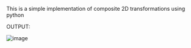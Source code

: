 This is a simple implementation of composite 2D transformations using python

OUTPUT:

![image](https://github.com/user-attachments/assets/a15a9d58-0c61-4958-9a8f-83ce0b342bc3)
